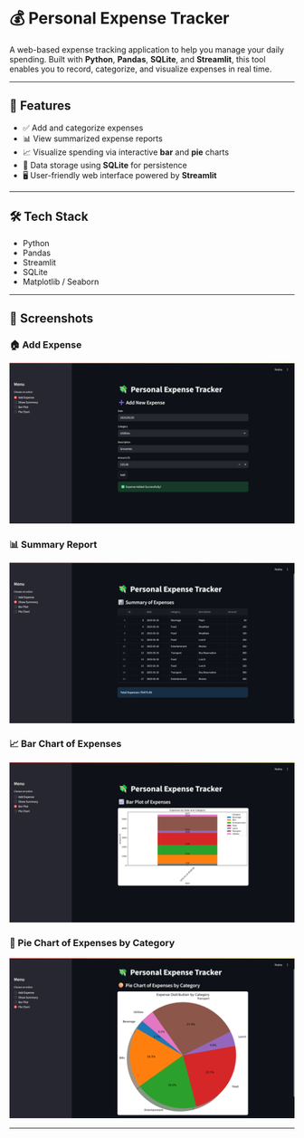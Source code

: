 # 💰 Personal Expense Tracker

A web-based expense tracking application to help you manage your daily spending. Built with **Python**, **Pandas**, **SQLite**, and **Streamlit**, this tool enables you to record, categorize, and visualize expenses in real time.

---

## 🚀 Features

- ✅ Add and categorize expenses
- 📊 View summarized expense reports
- 📈 Visualize spending via interactive **bar** and **pie** charts
- 💾 Data storage using **SQLite** for persistence
- 🖥️ User-friendly web interface powered by **Streamlit**

---

## 🛠 Tech Stack

- Python
- Pandas
- Streamlit
- SQLite
- Matplotlib / Seaborn

---

## 📸 Screenshots

### 🏠 Add Expense
![Add Expense](assets/screenshots/home.png)

### 📊 Summary Report
![Summary](assets/screenshots/summary.png)

### 📈 Bar Chart of Expenses
![Bar Chart](assets/screenshots/barchart.png)

### 🥧 Pie Chart of Expenses by Category
![Pie Chart](assets/screenshots/piechart.png)

---